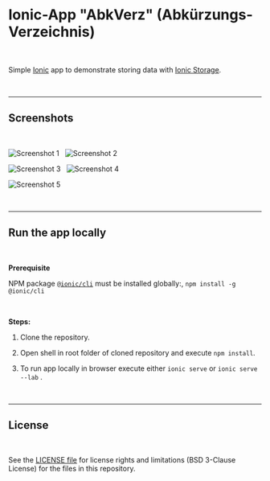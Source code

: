 # Ionic-App "AbkVerz" (Abkürzungs-Verzeichnis) #

<br>

Simple [Ionic](https://ionicframework.com) app to demonstrate storing data
with [Ionic Storage](https://ionicframework.com/docs/angular/storage#ionic-storage).

<br>

----

## Screenshots ##

<br>

![Screenshot 1](screenshot_1.png) &nbsp; ![Screenshot 2](screenshot_2.png)

![Screenshot 3](screenshot_3.png) &nbsp; ![Screenshot 4](screenshot_4.png)

![Screenshot 5](screenshot_5.png)

<br>

----

## Run the app locally ##

<br>

**Prerequisite**

NPM package [`@ionic/cli`](https://www.npmjs.com/package/@ionic/cli) must be installed globally:, `npm install -g @ionic/cli`

<br>

**Steps:**

1. Clone the repository.

2. Open shell in root folder of cloned repository and execute `npm install`.

3. To run app locally in browser execute either `ionic serve` or `ionic serve --lab` .

<br>

----

## License ##

<br>

See the [LICENSE file](LICENSE.md) for license rights and limitations (BSD 3-Clause License) for the files in this repository.

<br>

